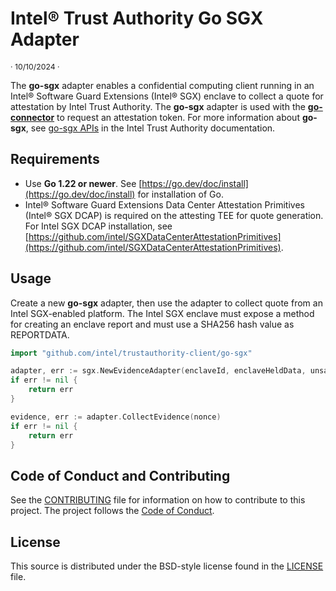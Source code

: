 # Intel® Trust Authority Go SGX Adapter

<p style="font-size: 0.875em;">· 10/10/2024 ·</p>

The **go-sgx** adapter enables a confidential computing client running in an Intel® Software Guard Extensions (Intel® SGX) enclave to collect a quote for attestation by Intel Trust Authority. The **go-sgx** adapter is used with the [**go-connector**](../go-connector/) to request an attestation token. For more information about **go-sgx**, see [go-sgx APIs](https://docs.trustauthority.intel.com/main/articles/integrate-go-client.html#go-sgx-apis) in the Intel Trust Authority documentation.

## Requirements

- Use **Go 1.22 or newer**. See [https://go.dev/doc/install](https://go.dev/doc/install) for installation of Go.
- Intel® Software Guard Extensions Data Center Attestation Primitives (Intel® SGX DCAP) is required on the attesting TEE for quote generation.  For Intel SGX DCAP installation, see [https://github.com/intel/SGXDataCenterAttestationPrimitives](https://github.com/intel/SGXDataCenterAttestationPrimitives).

## Usage

Create a new **go-sgx** adapter, then use the adapter to collect quote from an Intel SGX-enabled platform. The Intel SGX enclave must expose a method for creating an enclave report and must use a SHA256 hash value as REPORTDATA.

```go
import "github.com/intel/trustauthority-client/go-sgx"

adapter, err := sgx.NewEvidenceAdapter(enclaveId, enclaveHeldData, unsafe.Pointer(C.enclave_create_report))
if err != nil {
    return err
}

evidence, err := adapter.CollectEvidence(nonce)
if err != nil {
    return err
}
```

## Code of Conduct and Contributing

See the [CONTRIBUTING](../CONTRIBUTING.md) file for information on how to contribute to this project. The project follows the [ Code of Conduct](../CODE_OF_CONDUCT.md).

## License

This source is distributed under the BSD-style license found in the [LICENSE](../LICENSE)
file.
